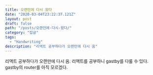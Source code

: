 ```yaml
---
title: 오랜만에 다시 왔다
date: "2020-03-04T23:22:37.121Z"
layout: post
draft: false
path: "/posts/오랜만에-다시-왔다/"
category: "잡글"
tags:
  - "Handwriting"
description: "리액트 공부하다가 오랜만에 다시 옴"
---
```


리액트 공부하다가 오랜만에 다시 옴.
리액트를 공부하니 gastby를 다룰 수 있다.
gastby의 router를 아직 모르겠다.
